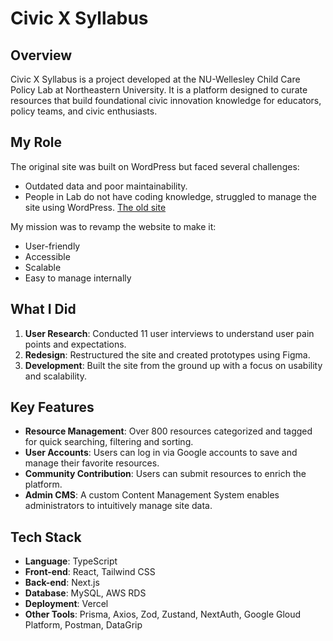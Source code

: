 # Civic X Syllabus

## Overview

Civic X Syllabus is a project developed at the NU-Wellesley Child Care Policy Lab at Northeastern University. It is a platform designed to curate resources that build foundational civic innovation knowledge for educators, policy teams, and civic enthusiasts.


## My Role

The original site was built on WordPress but faced several challenges:
- Outdated data and poor maintainability.
- People in Lab do not have coding knowledge, struggled to manage the site using WordPress.
[The old site](https://civicxsyllabus.org/)

My mission was to revamp the website to make it:
- User-friendly
- Accessible
- Scalable
- Easy to manage internally

## What I Did

1. **User Research**: Conducted 11 user interviews to understand user pain points and expectations.
2. **Redesign**: Restructured the site and created prototypes using Figma.
3. **Development**: Built the site from the ground up with a focus on usability and scalability.

## Key Features

- **Resource Management**: Over 800 resources categorized and tagged for quick searching, filtering and sorting.
- **User Accounts**: Users can log in via Google accounts to save and manage their favorite resources.
- **Community Contribution**: Users can submit resources to enrich the platform.
- **Admin CMS**: A custom Content Management System enables administrators to intuitively manage site data.

## Tech Stack

- **Language**: TypeScript
- **Front-end**: React, Tailwind CSS
- **Back-end**: Next.js
- **Database**: MySQL, AWS RDS
- **Deployment**: Vercel
- **Other Tools**: Prisma, Axios, Zod, Zustand, NextAuth, Google Gloud Platform, Postman, DataGrip
